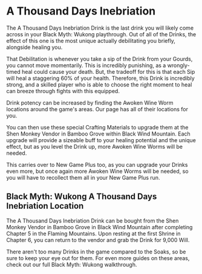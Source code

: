# A Thousand Days Inebriation

The A Thousand Days Inebriation Drink is the last drink you will likely come across in your Black Myth: Wukong playthrough. Out of all of the Drinks, the effect of this one is the most unique actually debilitating you briefly, alongside healing you. 

That Debilitation is whenever you take a sip of the Drink from your Gourds, you cannot move momentarily. This is incredibly punishing, as a wrongly-timed heal could cause your death. But, the tradeoff for this is that each Sip will heal a staggering 60% of your health. Therefore, this Drink is incredibly strong, and a skilled player who is able to choose the right moment to heal can breeze through fights with this equipped. 

Drink potency can be increased by finding the Awoken Wine Worm locations around the game's areas. Our page has all of their locations for you. 

You can then use these special Crafting Materials to upgrade them at the Shen Monkey Vendor in Bamboo Grove within Black Wind Mountain. Each upgrade will provide a sizeable buff to your healing potential and the unique effect, but as you level the Drink up, more Awoken Wine Worms will be needed. 

This carries over to New Game Plus too, as you can upgrade your Drinks even more, but once again more Awoken Wine Worms will be needed, so you will have to recollect them all in your New Game Plus run. 

## Black Myth: Wukong A Thousand Days Inebriation Location

The A Thousand Days Inebriation Drink can be bought from the Shen Monkey Vendor in Bamboo Grove in Black Wind Mountain after completing Chapter 5 in the Flaming Mountains. Upon resting at the first Shrine in Chapter 6, you can return to the vendor and grab the Drink for 9,000 Will. 

There aren't too many Drinks in the game compared to the Soaks, so be sure to keep your eye out for them. For even more guides on these areas, check out our full Black Myth: Wukong walkthrough. 
